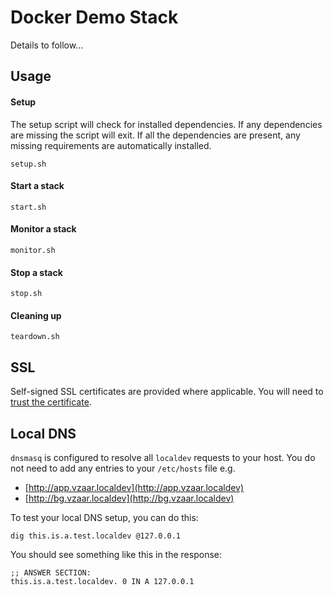# Docker Demo Stack

Details to follow...

## Usage

#### Setup

The setup script will check for installed dependencies. If any dependencies are missing the script will exit.
If all the dependencies are present, any missing requirements are automatically installed.

```
setup.sh
```

#### Start a stack

```
start.sh
```

#### Monitor a stack

```
monitor.sh
```

#### Stop a stack

```
stop.sh
```

#### Cleaning up

```
teardown.sh
```

## SSL

Self-signed SSL certificates are provided where applicable. You will need to [trust the certificate][trust-ssl-certificate].

## Local DNS

`dnsmasq` is configured to resolve all `localdev` requests to your host. You do not need to add any entries to your `/etc/hosts` file e.g.

- [http://app.vzaar.localdev](http://app.vzaar.localdev)
- [http://bg.vzaar.localdev](http://bg.vzaar.localdev)

To test your local DNS setup, you can do this:

```
dig this.is.a.test.localdev @127.0.0.1
```

You should see something like this in the response:

```
;; ANSWER SECTION:
this.is.a.test.localdev. 0 IN A 127.0.0.1
```

[trust-ssl-certificate]: http://www.robpeck.com/2010/10/google-chrome-mac-os-x-and-self-signed-ssl-certificates/
